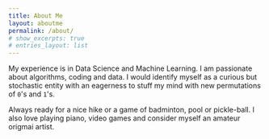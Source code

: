 ```yaml
---
title: About Me
layout: aboutme
permalink: /about/
# show_excerpts: true
# entries_layout: list
---
```


My experience is in Data Science and Machine Learning. I am passionate about algorithms, coding and data. I would identify myself as a curious but stochastic entity with an eagerness to stuff my mind with new permutations of `0`'s and `1`'s.

Always ready for a nice hike or a game of badminton, pool or pickle-ball. I also love playing piano, video games and consider myself an amateur origmai artist.